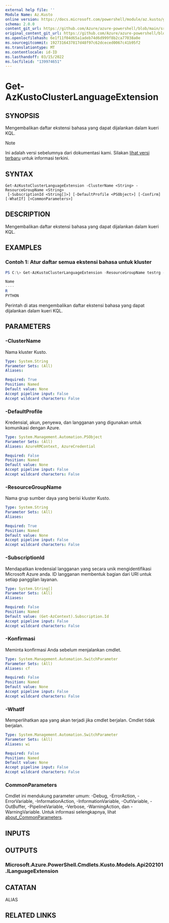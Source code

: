 ```yaml
---
external help file: ''
Module Name: Az.Kusto
online version: https://docs.microsoft.com/powershell/module/az.kusto/get-azkustoclusterlanguageextension
schema: 2.0.0
content_git_url: https://github.com/Azure/azure-powershell/blob/main/src/Kusto/help/Get-AzKustoClusterLanguageExtension.md
original_content_git_url: https://github.com/Azure/azure-powershell/blob/main/src/Kusto/help/Get-AzKustoClusterLanguageExtension.md
ms.openlocfilehash: 6e1f11f04d65a1adeb74d6d999f8b2ca77038a0e
ms.sourcegitcommit: 1927316437817d48f97c62dceced0067c41b95f2
ms.translationtype: MT
ms.contentlocale: id-ID
ms.lasthandoff: 03/15/2022
ms.locfileid: "139974651"
---
```

# Get-AzKustoClusterLanguageExtension

## SYNOPSIS
Mengembalikan daftar ekstensi bahasa yang dapat dijalankan dalam kueri KQL.

> [!NOTE]
>Ini adalah versi sebelumnya dari dokumentasi kami. Silakan [lihat versi terbaru](/powershell/module/az.kusto/get-azkustoclusterlanguageextension) untuk informasi terkini.

## SYNTAX

```
Get-AzKustoClusterLanguageExtension -ClusterName <String> -ResourceGroupName <String>
 [-SubscriptionId <String[]>] [-DefaultProfile <PSObject>] [-Confirm] [-WhatIf] [<CommonParameters>]
```

## DESCRIPTION
Mengembalikan daftar ekstensi bahasa yang dapat dijalankan dalam kueri KQL.

## EXAMPLES

### Contoh 1: Atur daftar semua ekstensi bahasa untuk kluster
```powershell
PS C:\> Get-AzKustoClusterLanguageExtension -ResourceGroupName testrg -ClusterName testnewkustocluster

Name
----
R
PYTHON
```

Perintah di atas mengembalikan daftar ekstensi bahasa yang dapat dijalankan dalam kueri KQL.

## PARAMETERS

### -ClusterName
Nama kluster Kusto.

```yaml
Type: System.String
Parameter Sets: (All)
Aliases:

Required: True
Position: Named
Default value: None
Accept pipeline input: False
Accept wildcard characters: False
```

### -DefaultProfile
Kredensial, akun, penyewa, dan langganan yang digunakan untuk komunikasi dengan Azure.

```yaml
Type: System.Management.Automation.PSObject
Parameter Sets: (All)
Aliases: AzureRMContext, AzureCredential

Required: False
Position: Named
Default value: None
Accept pipeline input: False
Accept wildcard characters: False
```

### -ResourceGroupName
Nama grup sumber daya yang berisi kluster Kusto.

```yaml
Type: System.String
Parameter Sets: (All)
Aliases:

Required: True
Position: Named
Default value: None
Accept pipeline input: False
Accept wildcard characters: False
```

### -SubscriptionId
Mendapatkan kredensial langganan yang secara unik mengidentifikasi Microsoft Azure anda.
ID langganan membentuk bagian dari URI untuk setiap panggilan layanan.

```yaml
Type: System.String[]
Parameter Sets: (All)
Aliases:

Required: False
Position: Named
Default value: (Get-AzContext).Subscription.Id
Accept pipeline input: False
Accept wildcard characters: False
```

### -Konfirmasi
Meminta konfirmasi Anda sebelum menjalankan cmdlet.

```yaml
Type: System.Management.Automation.SwitchParameter
Parameter Sets: (All)
Aliases: cf

Required: False
Position: Named
Default value: None
Accept pipeline input: False
Accept wildcard characters: False
```

### -WhatIf
Memperlihatkan apa yang akan terjadi jika cmdlet berjalan.
Cmdlet tidak berjalan.

```yaml
Type: System.Management.Automation.SwitchParameter
Parameter Sets: (All)
Aliases: wi

Required: False
Position: Named
Default value: None
Accept pipeline input: False
Accept wildcard characters: False
```

### CommonParameters
Cmdlet ini mendukung parameter umum: -Debug, -ErrorAction, -ErrorVariable, -InformationAction, -InformationVariable, -OutVariable, -OutBuffer, -PipelineVariable, -Verbose, -WarningAction, dan -WarningVariable. Untuk informasi selengkapnya, lihat [about_CommonParameters](http://go.microsoft.com/fwlink/?LinkID=113216).

## INPUTS

## OUTPUTS

### Microsoft.Azure.PowerShell.Cmdlets.Kusto.Models.Api202101.ILanguageExtension

## CATATAN

ALIAS

## RELATED LINKS

